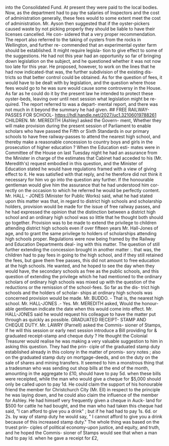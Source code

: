 into the Consolidated Fund. At present they were paid to the local bodies. Now, as the department had to pay the salaries of Inspectors and the cost of administration generally, these fees would to some extent meet the cost of administration. Mr. Ayson then suggested that if the oyster-pickers caused waste by not picking properly they should be liable to have their licenses cancelled. He con- sidered that a very proper recommendation. The report also referred to the taking of oysters from the rocks in Wellington, and further re- commended that an experimental oyster farm should be established. It might require legisla- tion to give effect to some of the suggestions. He had not this year had an opportunity so far of bringing down legislation on the subject, and he questioned whether it was not now too late for this year. He proposed, however, to work on the lines that he had now indicated-that was, the further subdivision of the existing dis- tricts so that better control could be obtained. As for the question of fees, it would have to be dealt with by legislation, and the question where those fees would go to he was sure would cause some controversy in the House. As far as he could do it by the present law he intended to protect these oyster-beds, leaving over until next session what legislation might be re- quired. The report referred to was a depart- mental report, and there was not much in it beyond the summary he had given. ## FREE RAILWAY-PASSES FOR SCHOOL- https://hdl.handle.net/2027/uc1.32106019788261 CHILDREN. Mr. MEREDITH (Ashley) asked the Govern- ment, Whether they will make provision during the present session of Parliament to enable scholars who have passed the Fifth or Sixth Standards in our primary schools to have free railway-passes to attend the nearest high school, and thereby make a reasonable concession to country boys and girls in the prosecution of higher education ? When the Education esti- mates were in Committee of the House on last Tuesday night he had an assurance from the Minister in charge of the estimates that Cabinet had acceded to his (Mr. Meredith's) request embodied in this question, and the Minister of Education stated he would have regulations framed with a view of giving effect to it. He was satisfied with that reply, and he therefore did not think it necessary for him vo go into the question any further. If the honourable gentleman would give him the assurance that he had understood him cor- rectly on the occasion to which he referred he would be perfectly content. Mr. HALL - JONES (Minister for Public Works) said, what he had stated upon this matter was that, in regard to district high schools and scholarship holders, provision would be made for the issue of free railway passes, and he had expressed the opinion that the distinction between a district high school and an ordinary high school was so little that he thought both should go together. Provision was to be made to extend the privilege to children attending district high schools even if over fifteen years Mr. Hall-Jones of age, and to grant the same privilege to holders of scholarships attending high schools proper. Regulations were now being framed by the Railway and Education Departments deal- ing with this matter. The question of still further extending the concession brought in another matter :. that was, the children had to pay fees in going to the high school, and if they still retained the fees, but gave them free passes, this did not amount to free education at the high schools. He wanted, and he hoped to see the day when they would have, the secondary schools as free as the public schools, and this question of extending the privilege which he had mentioned to the ordinary scholars of ordinary high schools was mixed up with the question of the reductions or the remission of the school-fees. So far as the dis- trict high schools and the holders of scholar- ships at ordinary high schools was concerned provision would be made. Mr. BUDDO. - That is, the nearest high school. Mr. HALL-JONES .- Yes. Mr. MEREDITH asked, Would the honour- able gentleman indicate the date when this would come into effect. Mr. HALL-JONES said he would request his colleague to have the matter put through as quickly as possible. GRADUATED RECEIPT- STAMP AND CHEQUE DUTY. Mr. LAWRY (Parnell) asked the Commis- sioner of Stamps, If he will this session or early next session introduce a Bill providing for & graduated receipt-stamp and cheque duty ? He thought the Colonial Treasurer would realise he was making a very valuable suggestion to him in asking this question. They had the prin- ciple of the graduated stamp duty established already in this colony in the matter of promis- sory notes ; also on the graduated stamp duty on mortgage-deeds, and on the duty on the sale of shares and mining transfers. It seemed to him a monstrous thing that a tradesman who was sending out shop bills at the end of the month, amounting in the aggregate to £10, should have to pay 5d. when these bills were receipted, while the man who would give a cheque for $5,000 should only be called upon to pay 1d. He could claim the support of his honourable friend the member for Christchurch City (Mr. Ell) in respect to the principle he was laying down, and he could also claim the influence of the member for Ashley. He had himself very frequently given a cheque in Auck- land for $500 for cattle he had bought, and the man who had taken this cheque had said, "I can afford to give you a drink" ; but if he had had to pay 1s. 6d. or 2s. by way of stamp duty he would say, " I cannot afford to give you a drink because of this increased stamp duty." The whole thing was based on the truest prin- ciples of political economy-upon justice, and equity, and truth, and he hoped the Commis- sioner of Stamps would see that when a man had to pay ld. when he gave a receipt for £2, 